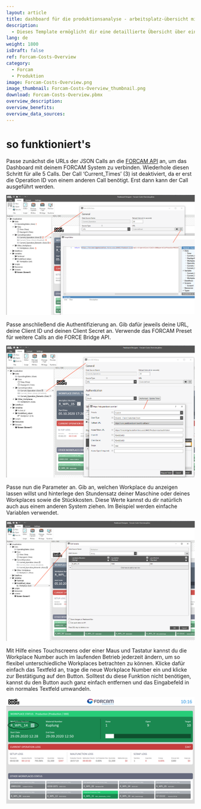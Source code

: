 ```yaml
---
layout: article
title: dashboard für die produktionsanalyse - arbeitsplatz-übersicht mit anbindung an FORCAM FORCE
description: 
  - Dieses Template ermöglicht dir eine detaillierte Übersicht über einen einzelnen Arbeitsplatz in der Produktion. Es verwendet eine Anbindung an FORCAM FORCE, der IT-Plattform für das industrielle Internet der Dinge (IIoT) von FORCAM. Die Produktionsdaten, die du dir aus der FORCAM FORCE Bridge API ziehst, kannst du mit weiteren Parametern, wie hier dem  Stundensatz und Stückpreis, in Relation setzen. Dies dient nicht nur der Auftragsübersicht und dem Monitoring der aktuellen Operation, sondern gibt dir auch Transparenz über die resultierenden Kosten bzw. Fehlkosten, z.B. in Folge eines Maschinenausfalls. So unterstützt dich das Template bei der Prozessoptimierung in deiner Fertigung und trägt damit zu einer Verbesserung der Produktivität bei.
lang: de
weight: 1800
isDraft: false
ref: Forcam-Costs-Overview
category:
  - Forcam
  - Produktion
image: Forcam-Costs-Overview.png
image_thumbnail: Forcam-Costs-Overview_thumbnail.png
download: Forcam-Costs-Overview.pbmx
overview_description:
overview_benefits:
overview_data_sources:
---
```


# so funktioniert's

Passe zunächst die URLs der JSON Calls an die [FORCAM API](https://docs.forcebridge.io/) an, um das Dashboard mit deinem FORCAM System zu verbinden. Wiederhole diesen Schritt für alle 5 Calls. Der Call ‘Current_Times’ (3) ist deaktiviert, da er erst die Operation ID von einem anderen Call benötigt. Erst dann kann der Call ausgeführt werden.

![](img/forcam-call-url.png)

Passe anschließend die Authentifizierung an. Gib dafür jeweils deine URL, deine Client ID und deinen Client Secret an. Verwende das FORCAM Preset für weitere Calls an die FORCE Bridge API.

![](img/forcam-oauth-update.png)

Passe nun die Parameter an. Gib an, welchen Workplace du anzeigen lassen willst und hinterlege den Stundensatz deiner Maschine oder deines Workplaces sowie die Stückkosten. Diese Werte kannst du dir natürlich auch aus einem anderen System ziehen. Im Beispiel werden einfache Variablen verwendet.

![](img/forcam-workplace-and-prices.png)

Mit Hilfe eines Touchscreens oder einer Maus und Tastatur kannst du die Workplace Number auch im laufenden Betrieb jederzeit ändern, um so flexibel unterschiedliche Workplaces betrachten zu können. Klicke dafür einfach das Textfeld an, trage die neue Workplace Number ein und klicke zur Bestätigung auf den Button. Solltest du diese Funktion nicht benötigen, kannst du den Button auch ganz einfach entfernen und das Eingabefeld in ein normales Textfeld umwandeln.

![](img/forcam-cost-overview-live-edit.png)